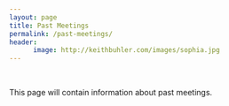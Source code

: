 ```yaml
---
layout: page
title: Past Meetings
permalink: /past-meetings/
header:
      image: http://keithbuhler.com/images/sophia.jpg
---
```


<br>


This page will contain information about past meetings. 